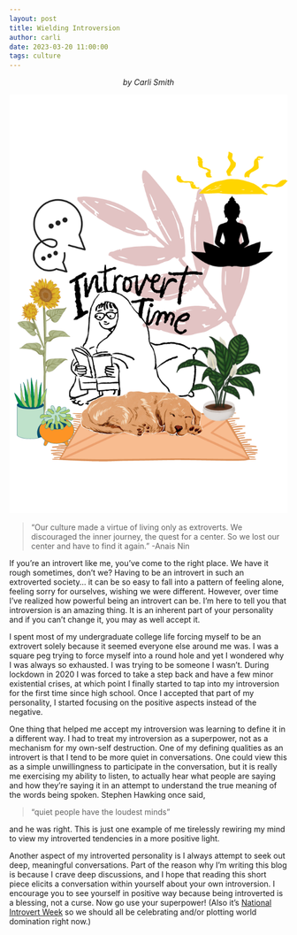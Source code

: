 ```yaml
---
layout: post
title: Wielding Introversion
author: carli
date: 2023-03-20 11:00:00
tags: culture
---
```


<p style='text-align: center;'><i>by Carli Smith</i>

<img src='/images/Introvert.png'></p>

> “Our culture made a virtue of living only as extroverts. We discouraged the inner journey, the quest for a center. So we lost our center and have to find it again.” -Anais Nin

If you’re an introvert like me, you’ve come to the right place. We have it rough sometimes, don’t we? Having to be an introvert in such an extroverted society… it can be so easy to fall into a pattern of feeling alone, feeling sorry for ourselves, wishing we were different. However, over time I’ve realized how powerful being an introvert can be. I’m here to tell you that introversion is an amazing thing. It is an inherent part of your personality and if you can’t change it, you may as well accept it. 

I spent most of my undergraduate college life forcing myself to be an extrovert solely because it seemed everyone else around me was. I was a square peg trying to force myself into a round hole and yet I wondered why I was always so exhausted. I was trying to be someone I wasn’t. During lockdown in 2020 I was forced to take a step back and have a few minor existential crises, at which point I finally started to tap into my introversion for the first time since high school. Once I accepted that part of my personality, I started focusing on the positive aspects instead of the negative.

One thing that helped me accept my introversion was learning to define it in a different way. I had to treat my introversion as a superpower, not as a mechanism for my own-self destruction. One of my defining qualities as an introvert is that I tend to be more quiet in conversations. One could view this as a simple unwillingness to participate in the conversation, but it is really me exercising my ability to listen, to actually hear what people are saying and how they’re saying it in an attempt to understand the true meaning of the words being spoken. Stephen Hawking once said, 
>“quiet people have the loudest minds” 

and he was right. This is just one example of me tirelessly rewiring my mind to view my introverted tendencies in a more positive light.

Another aspect of my introverted personality is I always attempt to seek out deep, meaningful conversations. Part of the reason why I’m writing this blog is because I crave deep discussions, and I hope that reading this short piece elicits a conversation within yourself about your own introversion. I encourage you to see yourself in positive way because being introverted is a blessing, not a curse. Now go use your superpower! (Also it’s [National Introvert Week](https://nationaltoday.com/national-introverts-week/) so we should all be celebrating and/or plotting world domination right now.)
